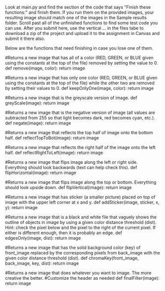 Look at main.py and find the section of the code that says "Finish these functions:" and finish them. If you run them on the provided images, your resulting image should match one of the images in the Sample results folder. Scroll past all of the unfinished functions to find some test code you can use. After you submit here, use the vertical ... in the files tabe to download a zip of the project and upload it to the assignment in Canvas and submit it there also.

Below are the functions that need finishing in case you lose one of them.

#Returns a new image that has all of a color (RED, GREEN, or BLUE given using the constants at the top of the file) removed by setting the value to 0.
def remove(image, color):
	return image
	
#Returns a new image that has only one color (RED, GREEN, or BLUE given using the constants at the top of the file) while the other two are removed by setting their values to 0.
def keepOnlyOne(image, color):
	return image

#Returns a new image that is the greyscale version of image.
def greyScale(image):
	return image

#Returns a new image that is the negative version of image (all values are subtracted from 255 so that light becomes dark, red becomes cyan, etc.).
def negate(image):
	return image
	
#Returns a new image that reflects the top half of image onto the bottom half.
def reflectTopToBot(image):
	return image

#Returns a new image that reflects the right half of the image onto the left half.
def reflectRightToLeft(image):
	return image

#Returns a new image that flips image along the left or right side. Everything should look backwards (text can help check this).
def flipHorizontal(image):
	return image

#Returns a new image that flips image along the top or bottom. Everything should look upside down.
def flipVertical(image):
	return image

#Returns a new image that has sticker (a smaller picture) placed on top of image with the upper left corner at x and y.
def addSticker(image, sticker, x, y):
	return image

#Returns a new image that is a black and white file that vaguely shows the outline of objects in image by using a given color distance threshold (dist). Hint: check the pixel below and the pixel to the right of the current pixel. If either is different enough, then it is probably an edge.
def edgesOnly(image, dist):
	return image

#Returns a new image that has the solid background color (key) of front_image replaced by the corresponding pixels from back_image with the given color distance threshold (dist).
def chromaKey(front_image, back_image, key, dist):
	return image

#Returns a new image that does whatever you want to image. The more creative the better.
#Customize the header as needed
def finalFilter(image):
	return image